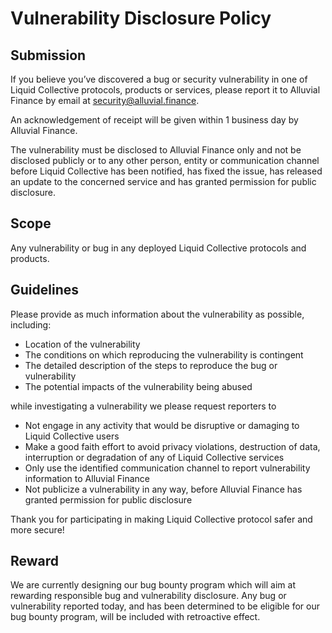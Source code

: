 # Vulnerability Disclosure Policy

## Submission

If you believe you’ve discovered a bug or security vulnerability in one of Liquid Collective protocols, products or services, please report it to Alluvial Finance by email at security@alluvial.finance.

An acknowledgement of receipt will be given within 1 business day by Alluvial Finance.

The vulnerability must be disclosed to Alluvial Finance only and not be disclosed publicly or to any other person, entity or communication channel before Liquid Collective has been notified, has fixed the issue, has released an update to the concerned service and has granted permission for public disclosure.

## Scope

Any vulnerability or bug in any deployed Liquid Collective protocols and products.

## Guidelines

Please provide as much information about the vulnerability as possible, including:

- Location of the vulnerability
- The conditions on which reproducing the vulnerability is contingent
- The detailed description of the steps to reproduce the bug or vulnerability
- The potential impacts of the vulnerability being abused

while investigating a vulnerability we please request reporters to

- Not engage in any activity that would be disruptive or damaging to Liquid Collective users
- Make a good faith effort to avoid privacy violations, destruction of data, interruption or degradation of any of Liquid Collective services
- Only use the identified communication channel to report vulnerability information to Alluvial Finance
- Not publicize a vulnerability in any way, before Alluvial Finance has granted permission for public disclosure

Thank you for participating in making Liquid Collective protocol safer and more secure!

## Reward

We are currently designing our bug bounty program which will aim at rewarding responsible bug and vulnerability disclosure. Any bug or vulnerability reported today, and has been determined to be eligible for our bug bounty program, will be included with retroactive effect.

